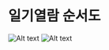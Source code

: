# 일기열람 순서도
![Alt text](https://i.imgur.com/kLtQcMJ.png)
![Alt text](https://i.imgur.com/JAqVLA3.png)
